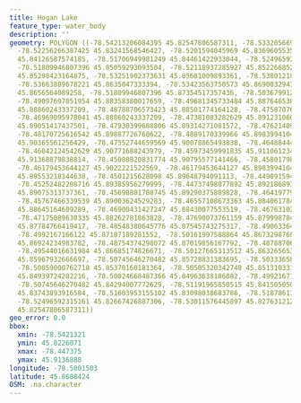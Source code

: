 ```yaml
---
title: Hogan Lake
feature_type: water_body
description: ''
geometry: POLYGON ((-78.54213206084395 45.82547806587311, -78.53320566924427 45.83265489830306,
  -78.52256266387425 45.83241568546427, -78.5201594045969 45.83696055358718, -78.51706949981249
  45.84126587574185, -78.51706949981249 45.84461422933044, -78.52496592315161 45.84700578708423,
  -78.51809946807396 45.85059293093504, -78.52118937285927 45.85226685222981, -78.52908579619749
  45.85298423164875, -78.53251902373631 45.85681009893361, -78.5380121877981 45.8577665246283,
  -78.53663889678221 45.8635047333394, -78.53423563750573 45.8690032943076, -78.52324930938221
  45.8656564089258, -78.51809946807396 45.87354517357436, -78.50367991241249 45.87713060555721,
  -78.49097697051954 45.88358380017659, -78.49681345733484 45.88764653819608, -78.49063364776512
  45.88860243337209, -78.48788706573423 45.88501774164128, -78.47587076934923 45.88549571390389,
  -78.46969095978041 45.88860243337209, -78.47381083282629 45.89123106028709, -78.47793070587305
  45.89051417437501, -78.47930399688806 45.89314271081572, -78.47621409210363 45.89409851140559,
  -78.48170725616542 45.89887726760622, -78.4889170339966 45.89839941049195, -78.49303690704247
  45.90365561256429, -78.47552744659569 45.90078865493838, -78.46488444122568 45.90246106487871,
  -78.46042124542629 45.90771688243979, -78.45973459991835 45.91106123453412, -78.45046488556422
  45.91368879838814, -78.45080820831774 45.90795577141466, -78.45801798614893 45.90747799243685,
  -78.46179453644127 45.9022221522569, -78.46179453644127 45.89839941049195, -78.4563013723795
  45.89553218144638, -78.4501215628098 45.89648794091113, -78.44909159454834 45.89505429554502,
  -78.45252482208716 45.89385956279999, -78.44737498077892 45.89218689377664, -78.45115153107217
  45.89075313737361, -78.45698801788745 45.89290375809828, -78.46419779571865 45.89194793694612,
  -78.45767466339539 45.89003624529283, -78.46557108673363 45.88406178477732, -78.46557108673363
  45.88645164609289, -78.46900431427247 45.88430077553519, -78.46763102325657 45.88238882068291,
  -78.47175089630335 45.88262781863828, -78.47690073761159 45.87999878458665, -78.479990642396
  45.87784766419417, -78.48548380645776 45.87545743275317, -78.49063364776512 45.87569646052368,
  -78.4992167166122 45.87187189281552, -78.50161997588864 45.8673298768062, -78.49578348907335
  45.86924234983782, -78.48754374298072 45.87019856167792, -78.48788706573423 45.86685174826671,
  -78.49544016631984 45.86685174826671, -78.50127665313512 45.86326565313372, -78.5067698171969
  45.85967932666697, -78.50745646270482 45.85728831383695, -78.50333658965806 45.85489719819218,
  -78.50059000762718 45.85370160181364, -78.50505320342748 45.85131033194471, -78.50505320342748
  45.84939724202216, -78.50024668487366 45.84963638186082, -78.4992167166122 45.84461422933044,
  -78.50745646270482 45.84294007772629, -78.51191965850515 45.84150505053879, -78.51603953155102
  45.83743893916584, -78.51603953155102 45.83098038683786, -78.51878611358191 45.82260707379793,
  -78.52496592315161 45.82667426887306, -78.53011576445897 45.8276312127653, -78.54213206084395
  45.82547806587311))
geo_error: 0.0
bbox:
  xmin: -78.5421321
  ymin: 45.8226071
  xmax: -78.447375
  ymax: 45.9136888
longitude: -78.5001503
latitude: 45.8688424
OSM: .na.character
---
```

